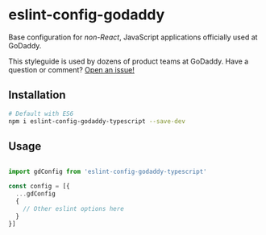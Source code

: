 # eslint-config-godaddy

Base configuration for _non-React_, JavaScript applications officially used at GoDaddy.

This styleguide is used by dozens of product teams at GoDaddy. Have a question or comment? [Open an issue!](https://github.com/godaddy/javascript/issues/new)

## Installation

``` sh
# Default with ES6
npm i eslint-config-godaddy-typescript --save-dev
```

## Usage

```js

import gdConfig from 'eslint-config-godaddy-typescript'

const config = [{
  ...gdConfig
  {
    // Other eslint options here
  }
}]
```

